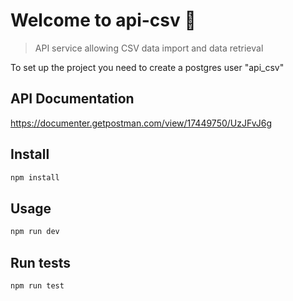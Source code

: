 # Welcome to api-csv 👋

> API service allowing CSV data import and data retrieval

To set up the project you need to create a postgres user "api_csv"

## API Documentation
https://documenter.getpostman.com/view/17449750/UzJFvJ6g

## Install

```sh
npm install
```

## Usage

```sh
npm run dev
```

## Run tests

```sh
npm run test
```
